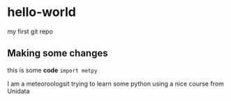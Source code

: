# hello-world
my first git repo



## Making some changes
this is some **code**
`import metpy`


I am a meteoroologsit trying to learn some python using a nice course from Unidata

